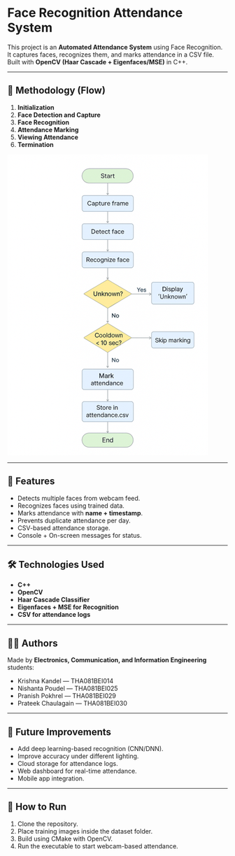 # Face Recognition Attendance System

This project is an **Automated Attendance System** using Face Recognition.  
It captures faces, recognizes them, and marks attendance in a CSV file.  
Built with **OpenCV (Haar Cascade + Eigenfaces/MSE)** in C++.

---

## 📌 Methodology (Flow)
1. **Initialization**
2. **Face Detection and Capture**
3. **Face Recognition**
4. **Attendance Marking**
5. **Viewing Attendance**
6. **Termination**

![Flowchart](flowchart.png)

---

## 📂 Features
- Detects multiple faces from webcam feed.
- Recognizes faces using trained data.
- Marks attendance with **name + timestamp**.
- Prevents duplicate attendance per day.
- CSV-based attendance storage.
- Console + On-screen messages for status.

---

## 🛠️ Technologies Used
- **C++**
- **OpenCV**
- **Haar Cascade Classifier**
- **Eigenfaces + MSE for Recognition**
- **CSV for attendance logs**

---

## 👨‍💻 Authors
Made by **Electronics, Communication, and Information Engineering** students:

- Krishna Kandel — THA081BEI014  
- Nishanta Poudel — THA081BEI025  
- Pranish Pokhrel — THA081BEI029  
- Prateek Chaulagain — THA081BEI030  

---

## 🚀 Future Improvements
- Add deep learning-based recognition (CNN/DNN).  
- Improve accuracy under different lighting.  
- Cloud storage for attendance logs.  
- Web dashboard for real-time attendance.  
- Mobile app integration.  

---

## 📖 How to Run
1. Clone the repository.  
2. Place training images inside the dataset folder.  
3. Build using CMake with OpenCV.  
4. Run the executable to start webcam-based attendance.  

